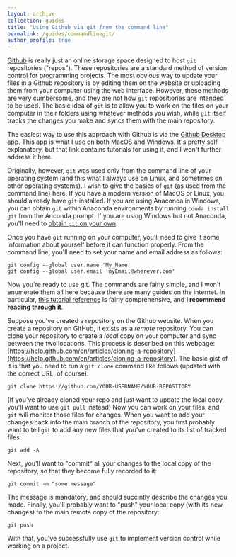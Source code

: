```yaml
---
layout: archive
collection: guides
title: "Using Github via git from the command line"
permalink: /guides/commandlinegit/
author_profile: true
---
```


[Github](http://www.github.com) is really just an online storage space designed to host `git` repositories ("repos"). These repositories are a standard method of version control for programming projects. The most obvious way to update your files in a Github repository is by editing them on the website or uploading them from your computer using the web interface. However, these methods are very cumbersome, and they are not how `git` repositiories are intended to be used. The basic idea of `git` is to allow you to work on the files on your computer in their folders using whatever methods you wish, while `git` itself tracks the changes you make and syncs them with the main repository.

The easiest way to use this approach with Github is via the [Github Desktop app](https://help.github.com/en/desktop). This app is what I use on both MacOS and Windows. It's pretty self explanatory, but that link contains tutorials for using it, and I won't further address it here.

Originally, however, `git` was used only from the command line of your operating system (and this what I always use on Linux, and sometimes on other operating systems).  I wish to give the basics of `git` (as used from the command line) here. If you have a modern version of MacOS or Linux, you should already have `git` installed. If you are using Anaconda in Windows, you can obtain `git` within Anaconda environments by running `conda install git` from the Anconda prompt. If you are using Windows but not Anaconda, you'll need to [obtain `git` on your own](https://git-scm.com/).

Once you have `git` running on your computer, you'll need to give it some information about yourself before it can function properly. From the command line, you'll need to set your name and email address as follows:
```
git config --global user.name 'My_Name'
git config --global user.email 'myEmail@wherever.com'
```
Now you're ready to use git. The commands are fairly simple, and I won't enumerate them all here because there are many guides on the internet. In particular, [this tutorial reference](https://www.atlassian.com/git/tutorials/setting-up-a-repository) is fairly comprehensive, and **I recommend reading through it**.

Suppose you've created a repository on the Github website. When you create a repository on GitHub, it exists as a *remote* repository. You can clone your repository to create a *local* copy on your computer and sync between the two locations. This process is described on this webpage: [https://help.github.com/en/articles/cloning-a-repository](https://help.github.com/en/articles/cloning-a-repository). The basic gist of it is that you need to run a `git clone` command like follows (updated with the correct URL, of course):
```
git clone https://github.com/YOUR-USERNAME/YOUR-REPOSITORY
```
(If you've already cloned your repo and just want to update the local copy, you'll want to use `git pull` instead) Now you can work on your files, and `git` will monitor those files for changes. When you want to add your changes back into the main branch of the repository, you first probably want to tell `git` to add any new files that you've created to its list of tracked files:
```
git add -A
```
Next, you'll want to "commit" all your changes to the local copy of the repository, so that they become fully recorded to it:
```
git commit -m "some message"
```
The message is mandatory, and should succintly describe the changes you made. Finally, you'll probably want to "push" your local copy (with its new changes) to the main remote copy of the repository:
```
git push
```
With that, you've successfully use `git` to implement version control while working on a project.

